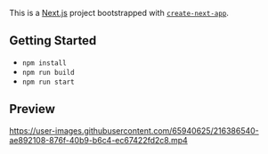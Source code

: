 This is a [Next.js](https://nextjs.org/) project bootstrapped with [`create-next-app`](https://github.com/vercel/next.js/tree/canary/packages/create-next-app).

## Getting Started
- `npm install`
- `npm run build`
- `npm run start`

## Preview



https://user-images.githubusercontent.com/65940625/216386540-ae892108-876f-40b9-b6c4-ec67422fd2c8.mp4


